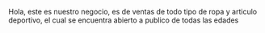 Hola, este es nuestro negocio, es de ventas de todo tipo de ropa y articulo deportivo, el cual se encuentra abierto a publico de todas las edades
